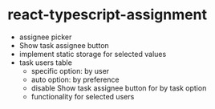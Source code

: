 # react-typescript-assignment

- assignee picker
- Show task assignee button
- implement static storage for selected values
- task users table
  - specific option: by user
  - auto option: by preference
  - disable Show task assignee button for by task option
  - functionality for selected users
